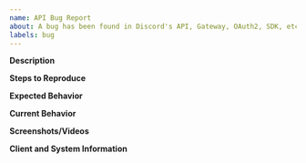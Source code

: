 ```yaml
---
name: API Bug Report
about: A bug has been found in Discord's API, Gateway, OAuth2, SDK, etc.
labels: bug
---
```


<!--
  Before opening a new issue, please search existing issues:  https://github.com/discord/discord-api-docs/issues
-->

**Description**

<!--
  Provide a clear and concise description of what the problem is.
-->

**Steps to Reproduce**

<!--
  Provide clear and concise steps for us to reliably reproduce this issue.
-->

**Expected Behavior**

<!--
  What is the behavior you expect to occur that is not?
-->

**Current Behavior**

<!--
  What is the behavior you are currently seeing instead?
-->

**Screenshots/Videos**

<!--
  Provide a screenshot and/or video demonstrating the issue being experienced.
-->

**Client and System Information**

<!--
  What is the browser/library/client you are using? What operating system and version?
-->
